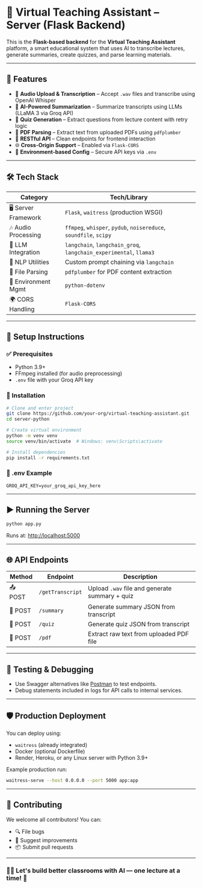# 🧠 Virtual Teaching Assistant – Server (Flask Backend)

This is the **Flask-based backend** for the **Virtual Teaching Assistant** platform, a smart educational system that uses AI to transcribe lectures, generate summaries, create quizzes, and parse learning materials.

---

## 🚀 Features

- 🎤 **Audio Upload & Transcription** – Accept `.wav` files and transcribe using OpenAI Whisper
- 🧾 **AI-Powered Summarization** – Summarize transcripts using LLMs (LLaMA 3 via Groq API)
- 🧪 **Quiz Generation** – Extract questions from lecture content with retry logic
- 📂 **PDF Parsing** – Extract text from uploaded PDFs using `pdfplumber`
- 🔗 **RESTful API** – Clean endpoints for frontend interaction
- 🌐 **Cross-Origin Support** – Enabled via `Flask-CORS`
- 🔐 **Environment-based Config** – Secure API keys via `.env`

---

## 🛠️ Tech Stack

| Category            | Tech/Library                         |
|---------------------|---------------------------------------|
| 🖥️ Server Framework | `Flask`, `waitress` (production WSGI) |
| 🎶 Audio Processing  | `ffmpeg`, `whisper`, `pydub`, `noisereduce`, `soundfile`, `scipy` |
| 💬 LLM Integration   | `langchain`, `langchain_groq`, `langchain_experimental`, `llama3` |
| 📝 NLP Utilities     | Custom prompt chaining via `langchain` |
| 📄 File Parsing      | `pdfplumber` for PDF content extraction |
| 🔐 Environment Mgmt  | `python-dotenv`                      |
| 🌍 CORS Handling     | `Flask-CORS`                         |

---

## 🔧 Setup Instructions

### ✅ Prerequisites

* Python 3.9+
* FFmpeg installed (for audio preprocessing)
* `.env` file with your Groq API key

### 🧪 Installation

```bash
# Clone and enter project
git clone https://github.com/your-org/virtual-teaching-assistant.git
cd server-python

# Create virtual environment
python -m venv venv
source venv/bin/activate  # Windows: venv\Scripts\activate

# Install dependencies
pip install -r requirements.txt
```

### 📄 .env Example

```
GROQ_API_KEY=your_groq_api_key_here
```

---

## ▶️ Running the Server

```bash
python app.py
```

Runs at: [http://localhost:5000](http://localhost:5000)

---

## 🌐 API Endpoints

| Method  | Endpoint         | Description                                    |
| ------- | ---------------- | ---------------------------------------------- |
| 📤 POST | `/getTranscript` | Upload `.wav` file and generate summary + quiz |
| 📝 POST | `/summary`       | Generate summary JSON from transcript          |
| 🧪 POST | `/quiz`          | Generate quiz JSON from transcript             |
| 📄 POST | `/pdf`           | Extract raw text from uploaded PDF file        |


---

## 🧪 Testing & Debugging

* Use Swagger alternatives like [Postman](https://www.postman.com/) to test endpoints.
* Debug statements included in logs for API calls to internal services.

---

## 🛡️ Production Deployment

You can deploy using:

* `waitress` (already integrated)
* Docker (optional Dockerfile)
* Render, Heroku, or any Linux server with Python 3.9+

Example production run:

```bash
waitress-serve --host 0.0.0.0 --port 5000 app:app
```

---

## 🤝 Contributing

We welcome all contributors! You can:

* 🔍 File bugs
* 🌱 Suggest improvements
* 📦 Submit pull requests

---

### 👩‍🏫 Let's build better classrooms with AI — one lecture at a time! 🚀
